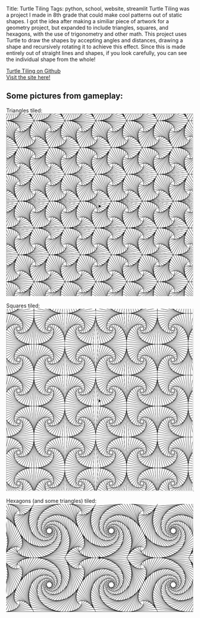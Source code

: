 Title: Turtle Tiling
Tags: python, school, website, streamlit
Turtle Tiling was a project I made in 8th grade that could make cool patterns out of static shapes. I got the idea after making a similiar piece of artwork for a geometry project, but expanded to include triangles, squares, and hexagons, with the use of trigonometry and other math. This project uses Turtle to draw the shapes by accepting angles and distances, drawing a shape and recursively rotating it to achieve this effect. Since this is made entirely out of straight lines and shapes, if you look carefully, you can see the individual shape from the whole!

[Turtle Tiling on Github](https://github.com/iamxallax/Turtle_Tiling) <br />
[Visit the site here!](https://turtletiling.streamlit.app)

## Some pictures from gameplay:
Triangles tiled:
![Screenshot](../images/Tri_tile.png "Triangles")

Squares tiled:
![Screenshot](../images/Quad_tile.png "Squares")

Hexagons (and some triangles) tiled:
![Screenshot](../images/Hex_tile.png "Hexagons")
